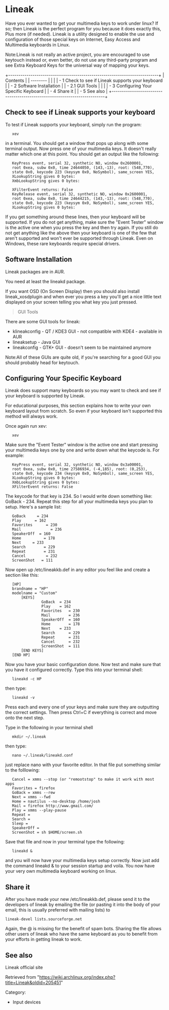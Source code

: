 Lineak
======

  
 Have you ever wanted to get your multimedia keys to work under linux?
If so; then Lineak is the perfect program for you because it does
exactly this, Plus more (if needed). Lineak is a utility designed to
enable the use and configuration of those special keys on Internet, Easy
Access and Multimedia keyboards in Linux.

Note:Lineak is not really an active project, you are encouraged to use
keytouch instead or, even better, do not use any third-party program and
see Extra Keyboard Keys for the universal way of mapping your keys.

+--------------------------------------------------------------------------+
| Contents                                                                 |
| --------                                                                 |
|                                                                          |
| -   1 Check to see if Lineak supports your keyboard                      |
| -   2 Software Installation                                              |
|     -   2.1 GUI Tools                                                    |
|                                                                          |
| -   3 Configuring Your Specific Keyboard                                 |
| -   4 Share it                                                           |
| -   5 See also                                                           |
+--------------------------------------------------------------------------+

Check to see if Lineak supports your keyboard
---------------------------------------------

To test if Lineak supports your keyboard, simply run the program:

       xev

in a terminal. You should get a window that pops up along with some
terminal output. Now press one of your multimedia keys. It doesn't
really matter which one at this point. You should get an output like the
following:

       KeyPress event, serial 32, synthetic NO, window 0x2600001,
       root 0xea, subw 0x0, time 24644050, (143,-13), root: (548,770),
       state 0x0, keycode 223 (keysym 0x0, NoSymbol), same_screen YES,
       XLookupString gives 0 bytes:
       XmbLookupString gives 0 bytes:

       XFilterEvent returns: False
       KeyRelease event, serial 32, synthetic NO, window 0x2600001,
       root 0xea, subw 0x0, time 24644215, (143,-13), root: (548,770),
       state 0x0, keycode 223 (keysym 0x0, NoSymbol), same_screen YES,
       XLookupString gives 0 bytes:

If you get something around these lines, then your keyboard will be
supported. If you do not get anything, make sure the "Event Tester"
window is the active one when you press the key and then try again. If
you still do not get anything like the above then your keyboard is one
of the few that aren't supported and won't ever be supported through
Lineak. Even on Windows, these rare keyboards require special drivers.

Software Installation
---------------------

Lineak packages are in AUR.

You need at least the lineakd package.

If you want OSD (On Screen Display) then you should also install
lineak_xosdplugin and when ever you press a key you'll get a nice little
text displayed on your screen telling you what key you just pressed.

> GUI Tools

There are some GUI tools for lineak:

-   klineakconfig - QT / KDE3 GUI - not compatible with KDE4 - available
    in AUR
-   lineaksetup - Java GUI
-   lineakconfig - GTK+ GUI - doesn't seem to be maintained anymore

Note:All of these GUIs are quite old, if you're searching for a good GUI
you should probably head for keytouch.

Configuring Your Specific Keyboard
----------------------------------

Lineak does support many keyboards so you may want to check and see if
your keyboard is supported by Lineak.

For educational purposes, this section explains how to write your own
keyboard layout from scratch. So even if your keyboard isn't supported
this method will always work.

Once again run xev:

       xev

Make sure the "Event Tester" window is the active one and start pressing
your multimedia keys one by one and write down what the keycode is. For
example:

       KeyPress event, serial 32, synthetic NO, window 0x3a00001,
       root 0xea, subw 0x0, time 27586934, (-4,185), root: (0,253),
       state 0x0, keycode 234 (keysym 0x0, NoSymbol), same_screen YES,
       XLookupString gives 0 bytes:
       XmbLookupString gives 0 bytes:
       XFilterEvent returns: False

The keycode for that key is 234. So I would write down something like:
GoBack - 234. Repeat this step for all your multimedia keys you plan to
setup. Here's a sample list:

       GoBack	  = 234
       Play	     = 162
       Favorites	  = 230
       Mail             = 236
       SpeakerOff  = 160
       Home          = 178
       Next	    = 233
       Search        = 229
       Repeat        = 231
       Cancel         = 232
       ScreenShot	= 111

Now open up /etc/lineakkb.def in any editor you feel like and create a
section like this:

       [HP]
       brandname = "HP"
       modelname = "Custom"
           [KEYS]
                    GoBack	= 234
                    Play	= 162
                    Favorites	= 230
                    Mail        = 236
                    SpeakerOff  = 160
                    Home        = 178
                    Next	= 233
                    Search      = 229
                    Repeat      = 231
                    Cancel      = 232
                    ScreenShot	= 111
           [END KEYS]
       [END HP]

Now you have your basic configuration done. Now test and make sure that
you have it configured correctly. Type this into your terminal shell:

       lineakd -c HP

then type:

       lineakd -v

Press each and every one of your keys and make sure they are outputting
the correct settings. Then press Ctrl+C if everything is correct and
move onto the next step.

Type in the following in your terminal shell

       mkdir ~/.lineak

then type:

       nano ~/.lineak/lineakd.conf

just replace nano with your favorite editor. In that file put something
similar to the folllowing:

       Cancel = xmms --stop (or "remootstop" to make it work with most apps
       Favorites = firefox
       GoBack = xmms --rew 
       Next = xmms --fwd
       Home = nautilus --no-desktop /home/josh
       Mail = firefox http://www.gmail.com/
       Play = xmms --play-pause  
       Repeat = 
       Search = 
       Sleep = 
       SpeakerOff = 
       ScreenShot = sh $HOME/screen.sh

Save that file and now in your terminal type the following:

       lineakd &

and you will now have your multimedia keys setup correctly. Now just add
the command lineakd & to your session startup and voila. You now have
your very own multimedia keyboard working on linux.

Share it
--------

After you have made your new /etc/lineakkb.def, please send it to the
developers of lineak by emailing the file (or pasting it into the body
of your email, this is usually preferred with mailing lists) to

    lineak-devel lists.sourceforge.net

Again, the @ is missing for the benefit of spam bots. Sharing the file
allows other users of lineak who have the same keyboard as you to
benefit from your efforts in getting lineak to work.

See also
--------

Lineak official site

Retrieved from
"https://wiki.archlinux.org/index.php?title=Lineak&oldid=205451"

Category:

-   Input devices
